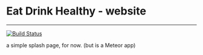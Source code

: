 # Eat Drink Healthy - website
---
[![Build Status](https://semaphoreci.com/api/v1/projects/6ea63609-351c-4fd0-8528-b1d50e5d6ddc/846633/badge.svg)](https://semaphoreci.com/smarsh/edh_website)

a simple splash page, for now.  (but is a Meteor app)

